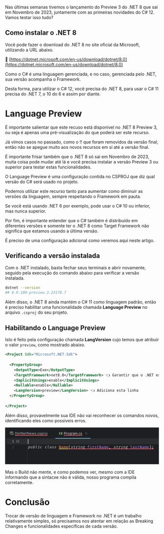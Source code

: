 Nas últimas semanas tivemos o lançamento do Preview 3 do .NET 8 que sai em Novembro de 2023, juntamente com as primeiras novidades do C# 12. Vamos testar isso tudo?

## Como instalar o .NET 8

Você pode fazer o download do .NET 8 no site oficial da Microsoft, utilizando a URL abaixo.

🔗 [https://dotnet.microsoft.com/en-us/download/dotnet/8.0](https://dotnet.microsoft.com/en-us/download/dotnet/8.0)

Como o C# é uma linguagem gerenciada, e no caso, gerenciada pelo .NET, sua versão acompanha o Framework.

Desta forma, para utilizar o C# 12, você precisa do .NET 8, para usar o C# 11 precisa do .NET 7, o 10 do 6 e assim por diante.

# Language Preview

É importante salientar que este recuso está disponível no .NET 8 Preview 3, ou seja é apenas uma pré-visualização do que poderá ser este recurso.

Já vimos casos no passado, como o !! que foram removidos da versão final, então não se apegue muito aos novos recursos em sí até a versão final.

É importante frisar também que o .NET 8 só sai em Novembro de 2023, muita coisa pode mudar até lá e você precisa instalar a versão Preview 3 ou superior para testar estas funcionalidades.

O Language Preview é uma configuração contida no CSPROJ que diz qual versão do C# será usado no projeto.

Podemos utilizar este recurso tanto para aumentar como diminuir as versões da linguagem, sempre respeitando o Framework em pauta.

Se você está usando .NET 6 por exemplo, pode usar o C# 10 ou inferior, mas nunca superior.

Por fim, é importante entender que o C# também é distribuído em diferentes versões e somente ter o .NET 8 como Target Framework não significa que estamos usando a última versão.

É preciso de uma configuração adicional como veremos aqui neste artigo.

## Verificando a versão instalada

Com o .NET instalado, basta fechar seus terminais e abrir novamente, seguido pela execução do comando abaixo para verificar a versão instalada.

```bash
dotnet --version
## 8.0.100-preview.3.23178.7
```

Além disso, o .NET 8 ainda mantém o C# 11 como linguagem padrão, então é preciso habilitar uma funcionalidade chamada **Language Preview** no arquivo `.csproj` do seu projeto.

## Habilitando o Language Preview

Isto é feito pela configuração chamada **LangVersion** cujo temos que atribuir o valor `preview`, como mostrado abaixo.

```xml
<Project Sdk="Microsoft.NET.Sdk">

  <PropertyGroup>
    <OutputType>Exe</OutputType>
    <TargetFramework>net8.0</TargetFramework> 👈 Garantir que o .NET está na V8
    <ImplicitUsings>enable</ImplicitUsings>
    <Nullable>enable</Nullable>
    <LangVersion>preview</LangVersion> 👈 Adiciona esta linha
  </PropertyGroup>

</Project>
```

Além disso, provavelmente sua IDE não vai reconhecer os comandos novos, identificando eles como possíveis erros.

![IDE não reconhecendo os comandos](images/01.png)

Mas o Build não mente, e como podemos ver, mesmo com a IDE informando que a sintacxe não é válida, nosso programa compila corretamente.

# Conclusão

Trocar de versão de linguagem e Framework no .NET é um trabalho relativamente simples, só precisamos nos atentar em relação as Breaking Changes e funcionalidades específicas de cada versão.
